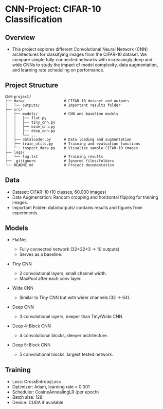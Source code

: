 # CNN-Project: CIFAR-10 Classification

## Overview

- This project explores different Convolutional Neural Network (CNN) architectures for classifying images from the CIFAR-10 dataset. We compare simple fully-connected networks with increasingly deep and wide CNNs to study the impact of model complexity, data augmentation, and learning rate scheduling on performance.

## Project Structure
```
CNN-project/
├── data/                  # CIFAR-10 dataset and outputs
│   └── outputs/           # Important results folder
├── src/
│   ├── models/            # CNN and baseline models
│   │   ├── flat.py
│   │   ├── tiny_cnn.py
│   │   ├── wide_cnn.py
│   │   ├── deep_cnn.py
│   │   └── ...
│   ├── dataloader.py      # Data loading and augmentation
│   ├── train_utils.py     # Training and evaluation functions
│   └── inspect_data.py    # Visualize sample CIFAR-10 images
├── logs/
│   └── log.txt            # Training results
├── .gitignore             # Ignored files/folders
└── README.md              # Project documentation
```
## Data

- Dataset: CIFAR-10 (10 classes, 60,000 images)
- Data Augmentation: Random cropping and horizontal flipping for training images.
- Important Folder: data/outputs/ contains results and figures from experiments.

## Models

- FlatNet
  - Fully connected network (32×32×3 → 10 outputs)
  - Serves as a baseline.

- Tiny CNN
  - 2 convolutional layers, small channel width.
  - MaxPool after each conv layer.

- Wide CNN
  - Similar to Tiny CNN but with wider channels (32 → 64).

- Deep CNN
  - 3 convolutional layers, deeper than Tiny/Wide CNN.

- Deep 4-Block CNN
  - 4 convolutional blocks, deeper architecture.
     
- Deep 5-Block CNN
  - 5 convolutional blocks, largest tested network.
    
## Training

- Loss: CrossEntropyLoss
- Optimizer: Adam, learning rate = 0.001
- Scheduler: CosineAnnealingLR (per epoch)
- Batch size: 128
- Device: CUDA if available
